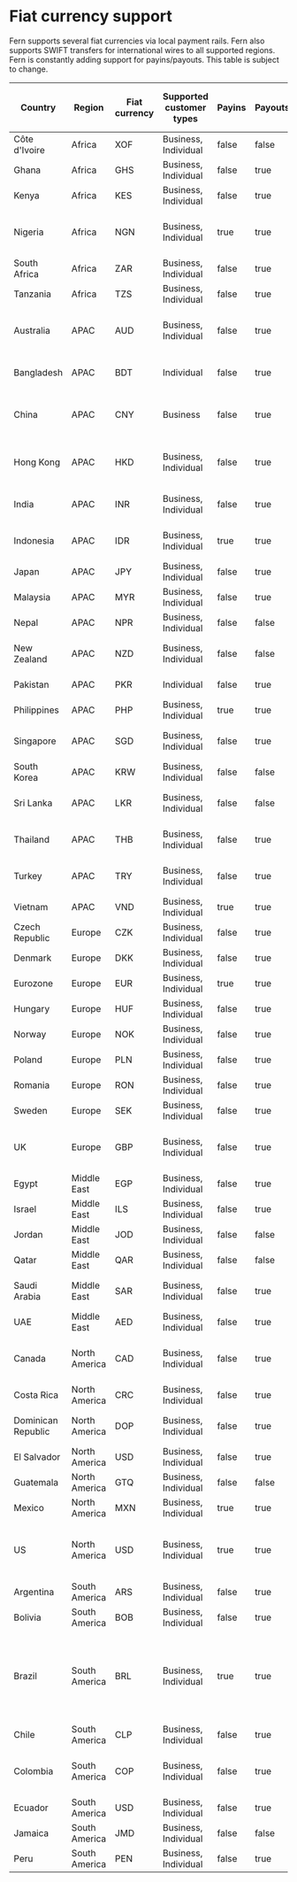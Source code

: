 # Fiat currency support

Fern supports several fiat currencies via local payment rails. Fern also supports SWIFT transfers for international wires to all supported regions. Fern is constantly adding support for payins/payouts. This table is subject to change.

<table data-full-width="true"><thead><tr><th width="167.625">Country</th><th>Region</th><th>Fiat currency</th><th width="239.2734375">Supported customer types</th><th data-type="checkbox">Payins</th><th data-type="checkbox">Payouts</th><th width="243.04296875">Local payment rail</th><th width="233.12109375">Settlement time</th><th width="247.40625">Required payment account details</th><th data-hidden>Payin<select><option value="RRIcOwyiRxEF" label="In progress" color="blue"></option><option value="775wILUEycgz" label="Live" color="blue"></option><option value="eSCyPse0rLhc" label="Not supported" color="blue"></option></select></th><th data-hidden>Payout<select><option value="kxRlEb2XyPHO" label="In progress" color="blue"></option><option value="HPUO8hvYj20k" label="Live" color="blue"></option><option value="rKqb9GGze6h5" label="Not supported" color="blue"></option></select></th></tr></thead><tbody><tr><td>Côte d'Ivoire</td><td>Africa</td><td>XOF</td><td>Business, Individual</td><td>false</td><td>false</td><td>Local</td><td>T+1</td><td>TBD</td><td><span data-option="RRIcOwyiRxEF">In progress</span></td><td><span data-option="kxRlEb2XyPHO">In progress</span></td></tr><tr><td>Ghana</td><td>Africa</td><td>GHS</td><td>Business, Individual</td><td>false</td><td>true</td><td>GhIPSS</td><td>Real-time</td><td>Account number</td><td><span data-option="RRIcOwyiRxEF">In progress</span></td><td><span data-option="HPUO8hvYj20k">Live</span></td></tr><tr><td>Kenya</td><td>Africa</td><td>KES</td><td>Business, Individual</td><td>false</td><td>true</td><td>KIBBS, PesaLink</td><td>T+3</td><td>Account number</td><td><span data-option="eSCyPse0rLhc">Not supported</span></td><td><span data-option="HPUO8hvYj20k">Live</span></td></tr><tr><td>Nigeria</td><td>Africa</td><td>NGN</td><td>Business, Individual</td><td>true</td><td>true</td><td>NIBSS, NEFT</td><td>Real-time</td><td>NUBAN code<br>Account number</td><td><span data-option="775wILUEycgz">Live</span></td><td><span data-option="HPUO8hvYj20k">Live</span></td></tr><tr><td>South Africa</td><td>Africa</td><td>ZAR</td><td>Business, Individual</td><td>false</td><td>true</td><td>RTGS, EFT</td><td>T+1</td><td>Account number</td><td><span data-option="eSCyPse0rLhc">Not supported</span></td><td><span data-option="HPUO8hvYj20k">Live</span></td></tr><tr><td>Tanzania</td><td>Africa</td><td>TZS</td><td>Business, Individual</td><td>false</td><td>true</td><td>RTGS</td><td>T+2</td><td>Account number</td><td><span data-option="eSCyPse0rLhc">Not supported</span></td><td><span data-option="HPUO8hvYj20k">Live</span></td></tr><tr><td>Australia</td><td>APAC</td><td>AUD</td><td>Business, Individual</td><td>false</td><td>true</td><td>BECS</td><td>T+0 / T+1</td><td>BSB number<br>Account number</td><td><span data-option="RRIcOwyiRxEF">In progress</span></td><td><span data-option="HPUO8hvYj20k">Live</span></td></tr><tr><td>Bangladesh</td><td>APAC</td><td>BDT</td><td>Individual</td><td>false</td><td>true</td><td>BEFTN</td><td>T+1</td><td>Bank code<br>Account number</td><td><span data-option="eSCyPse0rLhc">Not supported</span></td><td><span data-option="HPUO8hvYj20k">Live</span></td></tr><tr><td>China</td><td>APAC</td><td>CNY</td><td>Business</td><td>false</td><td>true</td><td>CNAPS</td><td>T+3</td><td>CNAPS code<br>Account number</td><td><span data-option="eSCyPse0rLhc">Not supported</span></td><td><span data-option="HPUO8hvYj20k">Live</span></td></tr><tr><td>Hong Kong</td><td>APAC</td><td>HKD</td><td>Business, Individual</td><td>false</td><td>true</td><td>HKICL (CHATS / ECG)</td><td>Real-time / T+1</td><td>Clearing code<br>Account number</td><td><span data-option="RRIcOwyiRxEF">In progress</span></td><td><span data-option="HPUO8hvYj20k">Live</span></td></tr><tr><td>India</td><td>APAC</td><td>INR</td><td>Business, Individual</td><td>false</td><td>true</td><td>NEFT, RTGS, IMPS</td><td>Real-time</td><td>IFSC code<br>Account number</td><td><span data-option="eSCyPse0rLhc">Not supported</span></td><td><span data-option="HPUO8hvYj20k">Live</span></td></tr><tr><td>Indonesia</td><td>APAC</td><td>IDR</td><td>Business, Individual</td><td>true</td><td>true</td><td>SKN, RTGS</td><td>Real-time / T+1</td><td>Bank code<br>Account number</td><td><span data-option="775wILUEycgz">Live</span></td><td><span data-option="HPUO8hvYj20k">Live</span></td></tr><tr><td>Japan</td><td>APAC</td><td>JPY</td><td>Business, Individual</td><td>false</td><td>true</td><td>Zengin</td><td>T+0</td><td>Account number</td><td><span data-option="eSCyPse0rLhc">Not supported</span></td><td><span data-option="HPUO8hvYj20k">Live</span></td></tr><tr><td>Malaysia</td><td>APAC</td><td>MYR</td><td>Business, Individual</td><td>false</td><td>true</td><td>IBG, RENTAS</td><td>Real-time / T+1</td><td>Account number</td><td><span data-option="eSCyPse0rLhc">Not supported</span></td><td><span data-option="HPUO8hvYj20k">Live</span></td></tr><tr><td>Nepal</td><td>APAC</td><td>NPR</td><td>Business, Individual</td><td>false</td><td>false</td><td>Local</td><td>Real-time / T+2</td><td>TBD</td><td><span data-option="eSCyPse0rLhc">Not supported</span></td><td><span data-option="kxRlEb2XyPHO">In progress</span></td></tr><tr><td>New Zealand</td><td>APAC</td><td>NZD</td><td>Business, Individual</td><td>false</td><td>false</td><td>Local</td><td>T+1</td><td>Bank code<br>Account number</td><td><span data-option="eSCyPse0rLhc">Not supported</span></td><td><span data-option="kxRlEb2XyPHO">In progress</span></td></tr><tr><td>Pakistan</td><td>APAC</td><td>PKR</td><td>Individual</td><td>false</td><td>true</td><td>RAAST, IBFT</td><td>Real-time</td><td>IBAN</td><td><span data-option="eSCyPse0rLhc">Not supported</span></td><td><span data-option="HPUO8hvYj20k">Live</span></td></tr><tr><td>Philippines</td><td>APAC</td><td>PHP</td><td>Business, Individual</td><td>true</td><td>true</td><td>InstaPay, PESONet</td><td>Real-time / T+1</td><td>Account number</td><td><span data-option="775wILUEycgz">Live</span></td><td><span data-option="HPUO8hvYj20k">Live</span></td></tr><tr><td>Singapore</td><td>APAC</td><td>SGD</td><td>Business, Individual</td><td>false</td><td>true</td><td>FAST, MEPS</td><td>Real-time</td><td>Bank code<br>Account number</td><td><span data-option="RRIcOwyiRxEF">In progress</span></td><td><span data-option="HPUO8hvYj20k">Live</span></td></tr><tr><td>South Korea</td><td>APAC</td><td>KRW</td><td>Business, Individual</td><td>false</td><td>false</td><td>Local</td><td>Real-time / T+1</td><td>Account number</td><td><span data-option="eSCyPse0rLhc">Not supported</span></td><td><span data-option="kxRlEb2XyPHO">In progress</span></td></tr><tr><td>Sri Lanka</td><td>APAC</td><td>LKR</td><td>Business, Individual</td><td>false</td><td>false</td><td>Local</td><td>T+0</td><td>Bank code<br>Account number</td><td><span data-option="eSCyPse0rLhc">Not supported</span></td><td><span data-option="kxRlEb2XyPHO">In progress</span></td></tr><tr><td>Thailand</td><td>APAC</td><td>THB</td><td>Business, Individual</td><td>false</td><td>true</td><td>BAHTNET, PromptPay</td><td>Real-time / T+1</td><td>Bank code<br>Account number</td><td><span data-option="RRIcOwyiRxEF">In progress</span></td><td><span data-option="HPUO8hvYj20k">Live</span></td></tr><tr><td>Turkey</td><td>APAC</td><td>TRY</td><td>Business, Individual</td><td>false</td><td>true</td><td>FAST, EFT</td><td>Real-time</td><td>IBAN<br>Account number</td><td><span data-option="eSCyPse0rLhc">Not supported</span></td><td><span data-option="HPUO8hvYj20k">Live</span></td></tr><tr><td>Vietnam</td><td>APAC</td><td>VND</td><td>Business, Individual</td><td>true</td><td>true</td><td>IBPS</td><td>Real-time / T+3</td><td>Account number</td><td><span data-option="775wILUEycgz">Live</span></td><td><span data-option="HPUO8hvYj20k">Live</span></td></tr><tr><td>Czech Republic</td><td>Europe</td><td>CZK</td><td>Business, Individual</td><td>false</td><td>true</td><td>CERTIS</td><td>T+0 / T+1</td><td>IBAN</td><td><span data-option="eSCyPse0rLhc">Not supported</span></td><td><span data-option="HPUO8hvYj20k">Live</span></td></tr><tr><td>Denmark</td><td>Europe</td><td>DKK</td><td>Business, Individual</td><td>false</td><td>true</td><td>NemKonto, FI</td><td>T+0 / T+1</td><td>IBAN</td><td><span data-option="eSCyPse0rLhc">Not supported</span></td><td><span data-option="HPUO8hvYj20k">Live</span></td></tr><tr><td>Eurozone</td><td>Europe</td><td>EUR</td><td>Business, Individual</td><td>true</td><td>true</td><td>SEPA</td><td>Real-time / T+1</td><td>IBAN</td><td><span data-option="775wILUEycgz">Live</span></td><td><span data-option="HPUO8hvYj20k">Live</span></td></tr><tr><td>Hungary</td><td>Europe</td><td>HUF</td><td>Business, Individual</td><td>false</td><td>true</td><td>GIRO</td><td>Real-time / T+1</td><td>IBAN</td><td><span data-option="eSCyPse0rLhc">Not supported</span></td><td><span data-option="HPUO8hvYj20k">Live</span></td></tr><tr><td>Norway</td><td>Europe</td><td>NOK</td><td>Business, Individual</td><td>false</td><td>true</td><td>NICS</td><td>T+0 / T+1</td><td>IBAN</td><td><span data-option="eSCyPse0rLhc">Not supported</span></td><td><span data-option="HPUO8hvYj20k">Live</span></td></tr><tr><td>Poland</td><td>Europe</td><td>PLN</td><td>Business, Individual</td><td>false</td><td>true</td><td>Elixir, Blue Cash</td><td>Real-time / T+1</td><td>IBAN</td><td><span data-option="eSCyPse0rLhc">Not supported</span></td><td><span data-option="HPUO8hvYj20k">Live</span></td></tr><tr><td>Romania</td><td>Europe</td><td>RON</td><td>Business, Individual</td><td>false</td><td>true</td><td>RTGS</td><td>T+0 / T+1</td><td>IBAN</td><td><span data-option="eSCyPse0rLhc">Not supported</span></td><td><span data-option="HPUO8hvYj20k">Live</span></td></tr><tr><td>Sweden</td><td>Europe</td><td>SEK</td><td>Business, Individual</td><td>false</td><td>true</td><td>Bankgirot</td><td>T+0 / T+1</td><td>IBAN</td><td><span data-option="eSCyPse0rLhc">Not supported</span></td><td><span data-option="HPUO8hvYj20k">Live</span></td></tr><tr><td>UK</td><td>Europe</td><td>GBP</td><td>Business, Individual</td><td>false</td><td>true</td><td>BACS, CHAPS, Faster Payments</td><td>Real-time / T+1</td><td>Sort code<br>Account number</td><td><span data-option="RRIcOwyiRxEF">In progress</span></td><td><span data-option="HPUO8hvYj20k">Live</span></td></tr><tr><td>Egypt</td><td>Middle East</td><td>EGP</td><td>Business, Individual</td><td>false</td><td>true</td><td>RTGS, IPN</td><td>T+0 / T+1</td><td>Account number</td><td><span data-option="RRIcOwyiRxEF">In progress</span></td><td><span data-option="HPUO8hvYj20k">Live</span></td></tr><tr><td>Israel</td><td>Middle East</td><td>ILS</td><td>Business, Individual</td><td>false</td><td>true</td><td>ZAHAV</td><td>T+0 / T+1</td><td>IBAN</td><td><span data-option="eSCyPse0rLhc">Not supported</span></td><td><span data-option="HPUO8hvYj20k">Live</span></td></tr><tr><td>Jordan</td><td>Middle East</td><td>JOD</td><td>Business, Individual</td><td>false</td><td>false</td><td>ACH</td><td>T+1 / T+2</td><td>TBD</td><td><span data-option="eSCyPse0rLhc">Not supported</span></td><td><span data-option="kxRlEb2XyPHO">In progress</span></td></tr><tr><td>Qatar</td><td>Middle East</td><td>QAR</td><td>Business, Individual</td><td>false</td><td>false</td><td>QPS</td><td>T+1 / T+2</td><td>TBD</td><td><span data-option="eSCyPse0rLhc">Not supported</span></td><td><span data-option="kxRlEb2XyPHO">In progress</span></td></tr><tr><td>Saudi Arabia</td><td>Middle East</td><td>SAR</td><td>Business, Individual</td><td>false</td><td>true</td><td>Mada</td><td>T+0 / T+1</td><td>IBAN<br>Account number</td><td><span data-option="eSCyPse0rLhc">Not supported</span></td><td><span data-option="HPUO8hvYj20k">Live</span></td></tr><tr><td>UAE</td><td>Middle East</td><td>AED</td><td>Business, Individual</td><td>false</td><td>true</td><td>UAEFTS</td><td>T+0 / T+1</td><td>IBAN<br>Bank code</td><td><span data-option="RRIcOwyiRxEF">In progress</span></td><td><span data-option="HPUO8hvYj20k">Live</span></td></tr><tr><td>Canada</td><td>North America</td><td>CAD</td><td>Business, Individual</td><td>false</td><td>true</td><td>Interac</td><td>T+1 / T+2</td><td>Transit number<br>Account number</td><td><span data-option="RRIcOwyiRxEF">In progress</span></td><td><span data-option="HPUO8hvYj20k">Live</span></td></tr><tr><td>Costa Rica</td><td>North America</td><td>CRC</td><td>Business, Individual</td><td>false</td><td>true</td><td>SINPE</td><td>Real-time</td><td>IBAN<br>Bank code</td><td><span data-option="eSCyPse0rLhc">Not supported</span></td><td><span data-option="HPUO8hvYj20k">Live</span></td></tr><tr><td>Dominican Republic</td><td>North America</td><td>DOP</td><td>Business, Individual</td><td>false</td><td>true</td><td>ACH</td><td>Real-time</td><td>IBAN<br>Tax number</td><td><span data-option="RRIcOwyiRxEF">In progress</span></td><td><span data-option="HPUO8hvYj20k">Live</span></td></tr><tr><td>El Salvador</td><td>North America</td><td>USD</td><td>Business, Individual</td><td>false</td><td>true</td><td>Local</td><td></td><td>Account number</td><td><span data-option="eSCyPse0rLhc">Not supported</span></td><td><span data-option="HPUO8hvYj20k">Live</span></td></tr><tr><td>Guatemala</td><td>North America</td><td>GTQ</td><td>Business, Individual</td><td>false</td><td>false</td><td>ACH Guatemala</td><td>T+0 / T+1</td><td>Account number</td><td><span data-option="eSCyPse0rLhc">Not supported</span></td><td><span data-option="kxRlEb2XyPHO">In progress</span></td></tr><tr><td>Mexico</td><td>North America</td><td>MXN</td><td>Business, Individual</td><td>true</td><td>true</td><td>SPEI</td><td>Real-time / T+1</td><td>CLABE number</td><td><span data-option="775wILUEycgz">Live</span></td><td><span data-option="HPUO8hvYj20k">Live</span></td></tr><tr><td>US</td><td>North America</td><td>USD</td><td>Business, Individual</td><td>true</td><td>true</td><td>ACH, Domestic wire, International wire</td><td>T+1 / T+2</td><td>Routing number<br>Account number</td><td><span data-option="775wILUEycgz">Live</span></td><td><span data-option="HPUO8hvYj20k">Live</span></td></tr><tr><td>Argentina</td><td>South America</td><td>ARS</td><td>Business, Individual</td><td>false</td><td>true</td><td>Transfers 3.0</td><td>T+1 / T+2</td><td>Account number</td><td><span data-option="RRIcOwyiRxEF">In progress</span></td><td><span data-option="HPUO8hvYj20k">Live</span></td></tr><tr><td>Bolivia</td><td>South America</td><td>BOB</td><td>Business, Individual</td><td>false</td><td>true</td><td>RTGS</td><td>T+0 / T+1</td><td>Account number</td><td><span data-option="eSCyPse0rLhc">Not supported</span></td><td><span data-option="HPUO8hvYj20k">Live</span></td></tr><tr><td>Brazil</td><td>South America</td><td>BRL</td><td>Business, Individual</td><td>true</td><td>true</td><td>TED, DOC, Pix</td><td>Real-time / T+0</td><td>Pix code<br>Tax number (CPF for individuals and CNPJ for companies)</td><td><span data-option="775wILUEycgz">Live</span></td><td><span data-option="HPUO8hvYj20k">Live</span></td></tr><tr><td>Chile</td><td>South America</td><td>CLP</td><td>Business, Individual</td><td>false</td><td>true</td><td>TEF</td><td>T+0 / T+1</td><td>Account number</td><td><span data-option="eSCyPse0rLhc">Not supported</span></td><td><span data-option="HPUO8hvYj20k">Live</span></td></tr><tr><td>Colombia</td><td>South America</td><td>COP</td><td>Business, Individual</td><td>false</td><td>true</td><td>ACH Colombia</td><td>Real-time / T+1</td><td>Account number<br>Tax number</td><td><span data-option="eSCyPse0rLhc">Not supported</span></td><td><span data-option="HPUO8hvYj20k">Live</span></td></tr><tr><td>Ecuador</td><td>South America</td><td>USD</td><td>Business, Individual</td><td>false</td><td>true</td><td>Local</td><td></td><td>Account number</td><td><span data-option="eSCyPse0rLhc">Not supported</span></td><td><span data-option="HPUO8hvYj20k">Live</span></td></tr><tr><td>Jamaica</td><td>South America</td><td>JMD</td><td>Business, Individual</td><td>false</td><td>false</td><td>Local</td><td>T+1 / T+2</td><td>Account number</td><td><span data-option="eSCyPse0rLhc">Not supported</span></td><td><span data-option="kxRlEb2XyPHO">In progress</span></td></tr><tr><td>Peru</td><td>South America</td><td>PEN</td><td>Business, Individual</td><td>false</td><td>true</td><td>CCE</td><td>T+0 / T+1</td><td>Account number</td><td><span data-option="eSCyPse0rLhc">Not supported</span></td><td><span data-option="HPUO8hvYj20k">Live</span></td></tr></tbody></table>
